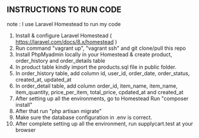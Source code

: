 ## INSTRUCTIONS TO RUN CODE 

note : I use Laravel Homestead to run my code

1. Install & configure Laravel Homestead ( https://laravel.com/docs/8.x/homestead )
2. Run command "vagrant up", "vagrant ssh" and git clone/pull this repo
3. Install PhpMyadmin locally in your Homestead & create product, order_history and order_details table 
4. In product table kindly import the products.sql file in public folder.
5. In order_history table, add column id, user_id, order_date, order_status, created_at, updated_at
6. In order_detail table, add column order_id, item_name, item_name, item_quantity, price_per_item, total_price, cpdated_at and created_at
7. After setting up all the environments, go to Homestead Run "composer install"
8. After that run "php artisan migrate"
9. Make sure the database configuration in .env is correct. 
10. After complete setting up all the environment, run supplycart.test at your browser



